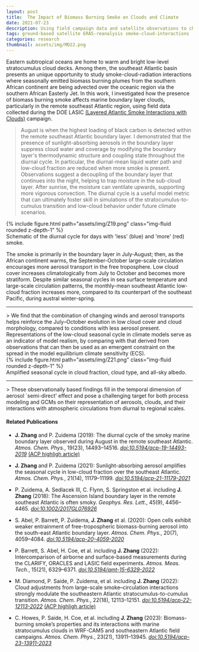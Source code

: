 ```yaml
---
layout: post
title:  The Impact of Biomass Burning Smoke on Clouds and Climate
date: 2021-07-23
description: Using field campaign data and satellite observations to characterize how sunlight-absorbing aerosols affect marine stratocumulus clouds.
tags: ground-based satellite ERA5-reanalysis smoke-cloud-interactions
categories: research
thumbnail: assets/img/MD22.png
---
```

Eastern subtropical oceans are home to warm and bright low-level stratocumulus cloud decks. Among them, the southeast Atlantic basin presents an unique opportunity to study smoke-cloud-radiation interactions where seasonally emitted biomass burning plumes from the southern African continent are being advected over the oceanic region via the southern African Easterly Jet. In this work, I investigated how the presence of biomass burning smoke affects marine boundary layer clouds, particularly in the remote southeast Atlantic region, using field data collected during the DOE LASIC [(Layered Atlantic Smoke Interactions with Clouds)](https://www.arm.gov/research/campaigns/%20amf2016lasic) campaign. 

> August is when the highest loading of black carbon is detected within the remote southeast Atlantic boundary layer. I demonstrated that the presence of sunlight-absorbing aerosols in the boundary layer suppress cloud water and coverage by modifying the boundary layer's thermodynamic structure and coupling state throughout the diurnal cycle. In particular, the diurnal-mean liquid water path and low-cloud fraction are reduced when more smoke is present. Observations suggest a decoupling of the boundary layer that continues into the night, helping to trap moisture in the sub-cloud layer. After sunrise, the moisture can ventilate upwards, supporting more vigorous convection. The diurnal cycle is a useful model metric that can ultimately foster skill in simulations of the stratocumulus-to-cumulus transition and low-cloud behavior under future climate scenarios.

<div class="row mt-3">
    <div class="col-sm mt-3 mt-md-0">
        {% include figure.html path="assets/img/Z19.png" class="img-fluid rounded z-depth-1" %}
    </div>
</div>
<div class="caption">
    Schematic of the diurnal cycle for days with 'less' (blue) and 'more' (red) smoke.
</div>

The smoke is primarily in the boundary layer in July-August; then, as the African continent warms, the September-October large-scale circulation encourages more aerosol transport in the free troposphere. Low cloud cover increases climatologically from July to October and becomes more stratiform. Despite similar seasonal cycles in sea surface temperature and large-scale circulation patterns, the monthly-mean southeast Atlantic low-cloud fraction increases more, compared to its counterpart of the southeast Pacific, during austral winter-spring. 
<hr>
> We find that the combination of changing winds and aerosol transports helps reinforce the July–October evolution in low cloud cover and cloud morphology, compared to conditions with less aerosol present. Representations of the low-cloud seasonal cycle in climate models serve as an indicator of model realism, by comparing with that derived from observations that can then be used as an emergent constraint on the spread in the model equilibrium climate sensitivity (ECS).

<div class="row mt-3">
    <div class="col-sm mt-3 mt-md-0">
        {% include figure.html path="assets/img/Z21.png" class="img-fluid rounded z-depth-1" %}
    </div>
</div>
<div class="caption">
    Amplified seasonal cycle in cloud fraction, cloud type, and all-sky albedo.
</div>

<hr>
> These observationally based findings fill in the temporal dimension of aerosol `semi-direct' effect and pose a challenging target for both process modeling and GCMs on their representation of aerosols, clouds, and their interactions with atmospheric circulations from diurnal to regional scales. 





#### Related Publications
- **J. Zhang** and P. Zuidema (2019): The diurnal cycle of the smoky marine boundary layer observed during August in the remote southeast Atlantic. _Atmos. Chem. Phys._, 19(23), 14493–14516. [*doi:10.5194/acp-19-14493-2019*](https://doi.org/10.5194/acp-19-14493-2019) [(ACP highligh article)](#) <i class="far fa-star"></i> 

- **J. Zhang** and P. Zuidema (2021): Sunlight-absorbing aerosol amplifies the seasonal cycle in low-cloud fraction over the southeast Atlantic. _Atmos. Chem. Phys._, 21(14), 11179–11199. [*doi:10.5194/acp-21-11179-2021*](https://doi.org/10.5194/acp-21-11179-2021)

- P. Zuidema, A. Sedlacek III, C. Flynn, S. Springston et al. including **J. Zhang** (2018): The Ascension Island boundary layer in the remote southeast Atlantic is often smoky. _Geophys. Res. Lett._, 45(9), 4456–4465. [*doi:10.1002/2017GL076926*](https://doi.org/10.1002/2017GL076926)

- S. Abel, P. Barrett, P. Zuidema, **J. Zhang** et al. (2020): Open cells exhibit weaker entrainment of free-tropospheric biomass-burning aerosol into the south-east Atlantic boundary layer. _Atmos. Chem. Phys._, 20(7), 4059–4084. [*doi:10.5194/acp-20-4059-2020*](https://doi.org/10.5194/acp-20-4059-2020)

- P. Barrett, S. Abel, H. Coe, et al. including **J. Zhang** (2022): Intercomparison of airborne and surface-based measurements during the CLARIFY, ORACLES and LASIC field experiments. _Atmos. Meas. Tech._, 15(21), 6329–6371. [*doi:10.5194/amt-15-6329-2022*](https://doi.org/10.5194/amt-15-6329-2022)

- M. Diamond, P. Saide, P. Zuidema, et al. including **J. Zhang** (2022): Cloud adjustments from large-scale smoke–circulation interactions strongly modulate the southeastern Atlantic stratocumulus-to-cumulus transition. _Atmos. Chem. Phys._, 22(18), 12113–12151. [*doi:10.5194/acp-22-12113-2022*](https://doi.org/10.5194/acp-22-12113-2022) [(ACP highligh article)](#) <i class="far fa-star"></i> 

- C. Howes, P. Saide, H. Coe, et al. including **J. Zhang** (2023): Biomass-burning smoke’s properties and its interactions with marine stratocumulus clouds in WRF-CAM5 and southeastern Atlantic field campaigns. _Atmos. Chem. Phys._, 23(21), 13911–13945. [*doi:10.5194/acp-23-13911-2023*](https://doi.org/10.5194/acp-23-13911-2023)